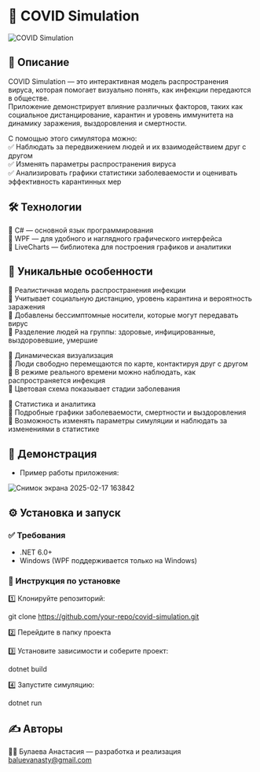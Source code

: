 # 🦠 COVID Simulation  

![COVID Simulation](https://github.com/Mellaris/DiseaseModel.git)  

## 📌 Описание  
COVID Simulation — это интерактивная модель распространения вируса, которая помогает визуально понять, как инфекции передаются в обществе.  
Приложение демонстрирует влияние различных факторов, таких как социальное дистанцирование, карантин и уровень иммунитета на динамику заражения, выздоровления и смертности.  

С помощью этого симулятора можно:  
✅ Наблюдать за передвижением людей и их взаимодействием друг с другом  
✅ Изменять параметры распространения вируса   
✅ Анализировать графики статистики заболеваемости и оценивать эффективность карантинных мер  

## 🛠 Технологии  
🔹 C# — основной язык программирования  
🔹 WPF — для удобного и наглядного графического интерфейса  
🔹 LiveCharts — библиотека для построения графиков и аналитики   

## 🚀 Уникальные особенности  
🔸 Реалистичная модель распространения инфекции  
🔹 Учитывает социальную дистанцию, уровень карантина и вероятность заражения  
🔹 Добавлены бессимптомные носители, которые могут передавать вирус  
🔹 Разделение людей на группы: здоровые, инфицированные, выздоровевшие, умершие   

🔸 Динамическая визуализация  
🔹 Люди свободно перемещаются по карте, контактируя друг с другом  
🔹 В режиме реального времени можно наблюдать, как распространяется инфекция  
🔹 Цветовая схема показывает стадии заболевания  

🔸 Статистика и аналитика  
🔹 Подробные графики заболеваемости, смертности и выздоровления  
🔹 Возможность изменять параметры симуляции и наблюдать за изменениями в статистике  


## 🎥 Демонстрация
- Пример работы приложения: 

![Снимок экрана 2025-02-17 163842](https://github.com/user-attachments/assets/df3e85e5-ac1e-4650-a160-b8d6019b84fd)



## ⚙ Установка и запуск  
### ✅ Требования  
- .NET 6.0+  
- Windows (WPF поддерживается только на Windows)  

### 📂 Инструкция по установке  
1️⃣ Клонируйте репозиторий:  
  
   git clone https://github.com/your-repo/covid-simulation.git
   
 
2️⃣ Перейдите в папку проекта 
 
3️⃣ Установите зависимости и соберите проект:  
  
   dotnet build
   
 
4️⃣ Запустите симуляцию:  
  
   dotnet run
   
 
## ✍ Авторы  
👨‍💻 Булаева Анастасия — разработка и реализация  
baluevanasty@gmail.com
